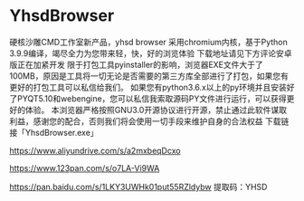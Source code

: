 # YhsdBrowser
硬核沙雕CMD工作室新产品，yhsd browser
​采用chromium内核，基于Python 3.9.9编译，竭尽全力为您带来轻，快，好的浏览体验
​下载地址请见下方评论
​安卓版正在加紧开发
限于打包工具pyinstaller的影响，浏览器EXE文件大于了100MB，原因是工具将一切无论是否需要的第三方库全部进行了打包，如果您有更好的打包工具可以私信给我们。
如果您有python3.6.x以上的py环境并且安装好了PYQT5.10和webengine，您可以私信我索取源码PY文件进行运行，可以获得更好的体验。
本浏览器严格按照GNU3.0开源协议进行开源，禁止通过此软件谋取利益，感谢您的配合，否则我们将会使用一切手段来维护自身的合法权益
下载链接「YhsdBrowser.exe」

https://www.aliyundrive.com/s/a2mxbeqDcxo

https://www.123pan.com/s/o7LA-Vi9WA

https://pan.baidu.com/s/1LKY3UWHk01put55RZldybw    提取码：YHSD
